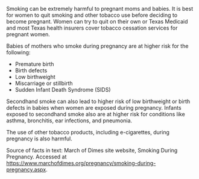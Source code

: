 Smoking can be extremely harmful to pregnant moms and babies. It is best for women to quit smoking and other tobacco use before deciding to become pregnant. Women can try to quit on their own or Texas Medicaid and most Texas health insurers cover tobacco cessation services for pregnant women.

Babies of mothers who smoke during pregnancy are at higher risk for the following:

* Premature birth
* Birth defects
* Low birthweight
* Miscarriage or stillbirth
* Sudden Infant Death Syndrome (SIDS)

Secondhand smoke can also lead to higher risk of low birthweight or birth defects in babies when women are exposed during pregnancy. Infants exposed to secondhand smoke also are at higher risk for conditions like asthma, bronchitis, ear infections, and pneumonia.

The use of other tobacco products, including e-cigarettes, during pregnancy is also harmful.

Source of facts in text: March of Dimes site website, Smoking During Pregnancy. Accessed at https://www.marchofdimes.org/pregnancy/smoking-during-pregnancy.aspx. 
